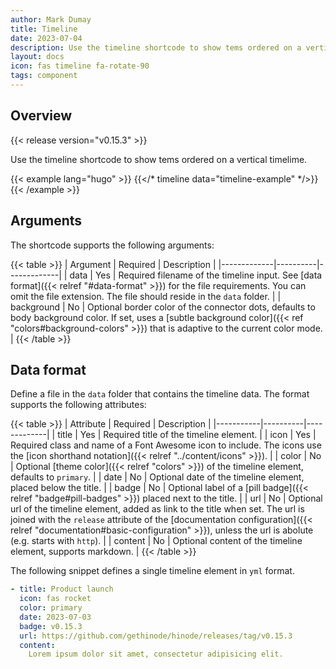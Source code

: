 ```yaml
---
author: Mark Dumay
title: Timeline
date: 2023-07-04
description: Use the timeline shortcode to show tems ordered on a vertical timelime.
layout: docs
icon: fas timeline fa-rotate-90
tags: component
---
```


## Overview

{{< release version="v0.15.3" >}}

Use the timeline shortcode to show tems ordered on a vertical timelime.

<!-- markdownlint-disable MD037 -->
{{< example lang="hugo" >}}
{{</* timeline data="timeline-example" */>}}
{{< /example >}}
<!-- markdownlint-enable MD037 -->

## Arguments

The shortcode supports the following arguments:

{{< table >}}
| Argument    | Required | Description |
|-------------|----------|-------------|
| data        | Yes      | Required filename of the timeline input. See [data format]({{< relref "#data-format" >}}) for the file requirements. You can omit the file extension. The file should reside in the `data` folder. |
| background  | No       | Optional border color of the connector dots, defaults to body background color. If set, uses a [subtle background color]({{< ref "colors#background-colors" >}}) that is adaptive to the current color mode. |
{{< /table >}}

## Data format

Define a file in the `data` folder that contains the timeline data. The format supports the following attributes:

{{< table >}}
| Attribute | Required | Description |
|-----------|----------|-------------|
| title     | Yes | Required title of the timeline element. |
| icon      | Yes | Required class and name of a Font Awesome icon to include. The icons use the [icon shorthand notation]({{< relref "../content/icons" >}}). |
| color     | No  | Optional [theme color]({{< relref "colors" >}}) of the timeline element, defaults to `primary`. |
| date      | No  | Optional date of the timeline element, placed below the title. |
| badge     | No  | Optional label of a [pill badge]({{< relref "badge#pill-badges" >}}) placed next to the title. |
| url       | No  | Optional url of the timeline element, added as link to the title when set. The url is joined with the `release` attribute of the [documentation configuration]({{< relref "documentation#basic-configuration" >}}), unless the url is abolute (e.g. starts with `http`). |
| content   | No  | Optional content of the timeline element, supports markdown. |
{{< /table >}}

The following snippet defines a single timeline element in `yml` format.

```yml
- title: Product launch
  icon: fas rocket
  color: primary
  date: 2023-07-03
  badge: v0.15.3
  url: https://github.com/gethinode/hinode/releases/tag/v0.15.3
  content:
    Lorem ipsum dolor sit amet, consectetur adipisicing elit.
```
